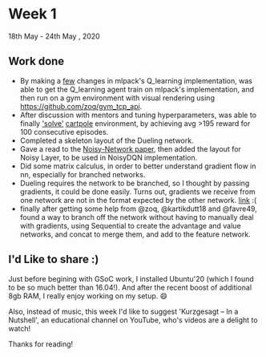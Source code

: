# Week 1 

  18th May - 24th May , 2020

## Work done
- By making a [few](https://github.com/mlpack/mlpack) changes in mlpack's Q_learning implementation, was able to get the Q_learning agent train on mlpack's implementation, and then run on a gym environment with visual rendering using https://github.com/zoq/gym_tcp_api.
- After discussion with mentors and tuning hyperparameters, was able to finally ['solve'](https://github.com/mlpack/examples/pull/90) [cartpole](https://gym.openai.com/envs/CartPole-v0/) environment, by achieving avg >195 reward for 100 consecutive episodes.
- Completed a skeleton layout of the Dueling network.
- Gave a read to the [Noisy-Network paper](https://arxiv.org/abs/1706.10295), then added the layout for Noisy Layer, to be used in NoisyDQN implementation.
- Did some matrix calculus, in order to better understand gradient flow in nn, especially for branched networks.
- Dueling requires the network to be branched, so I thought by passing gradients, it could be done easily. Turns out, gradients we receive from one network are not in the format expected by the other network. [link](https://github.com/mlpack/mlpack/pull/2414#discussion_r428855607) :(
- finally after getting some help from @zoq, @kartikdutt18 and @favre49, found a way to branch off the network without having to manually deal with gradients, using Sequential to create the advantage and value networks, and concat to merge them, and add to the feature network.

## I'd Like to share :)
Just before begining with GSoC work, I installed Ubuntu'20 (which I found to be so much better than 16.04!). And after the recent boost of additional 8gb RAM, I really enjoy working on my setup. :smile:

Also, instead of music, this week I'd like to suggest 'Kurzgesagt – In a Nutshell', an educational channel on YouTube, who's videos are a delight to watch!

Thanks for reading!
